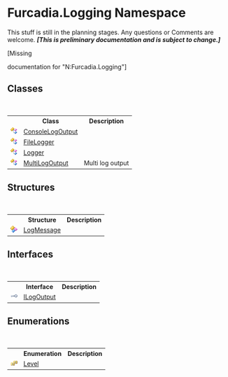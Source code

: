 # Furcadia.Logging Namespace
This stuff is still in the planning stages. Any questions or Comments are welcome. _**\[This is preliminary documentation and is subject to change.\]**_

\[Missing <summary> documentation for "N:Furcadia.Logging"\]


## Classes
&nbsp;<table><tr><th></th><th>Class</th><th>Description</th></tr><tr><td>![Public class](media/pubclass.gif "Public class")</td><td><a href="T_Furcadia_Logging_ConsoleLogOutput">ConsoleLogOutput</a></td><td /></tr><tr><td>![Public class](media/pubclass.gif "Public class")</td><td><a href="T_Furcadia_Logging_FileLogger">FileLogger</a></td><td /></tr><tr><td>![Public class](media/pubclass.gif "Public class")</td><td><a href="T_Furcadia_Logging_Logger">Logger</a></td><td /></tr><tr><td>![Public class](media/pubclass.gif "Public class")</td><td><a href="T_Furcadia_Logging_MultiLogOutput">MultiLogOutput</a></td><td>
Multi log output</td></tr></table>

## Structures
&nbsp;<table><tr><th></th><th>Structure</th><th>Description</th></tr><tr><td>![Public structure](media/pubstructure.gif "Public structure")</td><td><a href="T_Furcadia_Logging_LogMessage">LogMessage</a></td><td /></tr></table>

## Interfaces
&nbsp;<table><tr><th></th><th>Interface</th><th>Description</th></tr><tr><td>![Public interface](media/pubinterface.gif "Public interface")</td><td><a href="T_Furcadia_Logging_ILogOutput">ILogOutput</a></td><td /></tr></table>

## Enumerations
&nbsp;<table><tr><th></th><th>Enumeration</th><th>Description</th></tr><tr><td>![Public enumeration](media/pubenumeration.gif "Public enumeration")</td><td><a href="T_Furcadia_Logging_Level">Level</a></td><td /></tr></table>&nbsp;
